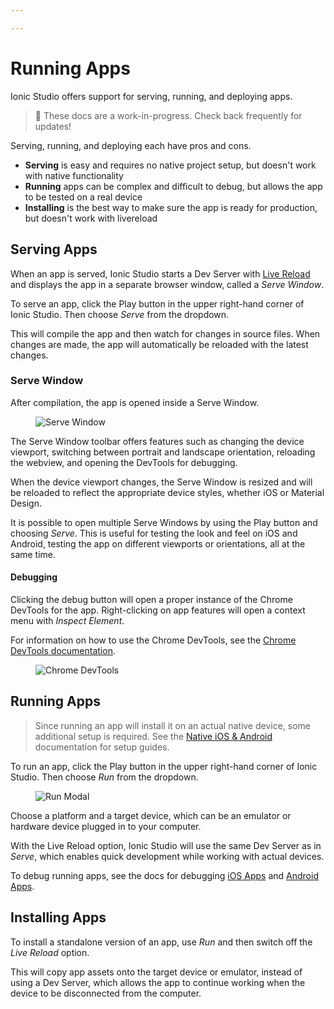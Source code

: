```yaml
---

---
```


# Running Apps

Ionic Studio offers support for serving, running, and deploying apps.

<blockquote>
🚧 These docs are a work-in-progress. Check back frequently for updates!
</blockquote>

Serving, running, and deploying each have pros and cons.

* **Serving** is easy and requires no native project setup, but doesn't work with native functionality
* **Running** apps can be complex and difficult to debug, but allows the app to be tested on a real device
* **Installing** is the best way to make sure the app is ready for production, but doesn't work with livereload

## Serving Apps

When an app is served, Ionic Studio starts a Dev Server with [Live Reload](/docs/faq/glossary#livereload) and displays the app in a separate browser window, called a _Serve Window_.

To serve an app, click the Play button in the upper right-hand corner of Ionic Studio. Then choose _Serve_ from the dropdown.

This will compile the app and then watch for changes in source files. When changes are made, the app will automatically be reloaded with the latest changes.

### Serve Window

After compilation, the app is opened inside a Serve Window.

<figure class="device">
  <img alt="Serve Window" src="/docs/assets/img/studio/ss-serve-window.png" />
</figure>

The Serve Window toolbar offers features such as changing the device viewport, switching between portrait and landscape orientation, reloading the webview, and opening the DevTools for debugging.

When the device viewport changes, the Serve Window is resized and will be reloaded to reflect the appropriate device styles, whether iOS or Material Design.

It is possible to open multiple Serve Windows by using the Play button and choosing _Serve_. This is useful for testing the look and feel on iOS and Android, testing the app on different viewports or orientations, all at the same time.

#### Debugging

Clicking the debug button will open a proper instance of the Chrome DevTools for the app. Right-clicking on app features will open a context menu with _Inspect Element_.

For information on how to use the Chrome DevTools, see the [Chrome DevTools documentation](https://developers.google.com/web/tools/chrome-devtools/).

<figure>
  <img alt="Chrome DevTools" src="/docs/assets/img/studio/ss-devtools.png" />
</figure>

## Running Apps

<blockquote>
Since running an app will install it on an actual native device, some additional setup is required. See the <a href="/docs/studio/native">Native iOS & Android</a> documentation for setup guides.
</blockquote>

To run an app, click the Play button in the upper right-hand corner of Ionic Studio. Then choose _Run_ from the dropdown.

<figure>
  <img alt="Run Modal" src="/docs/assets/img/studio/ss-run-modal.png" />
</figure>

Choose a platform and a target device, which can be an emulator or hardware device plugged in to your computer.

With the Live Reload option, Ionic Studio will use the same Dev Server as in _Serve_, which enables quick development while working with actual devices.

To debug running apps, see the docs for debugging [iOS Apps](/docs/building/ios#debugging-ios-apps) and [Android Apps](/docs/building/android#debugging-android-apps).

## Installing Apps

To install a standalone version of an app, use _Run_ and then switch off the _Live Reload_ option.

This will copy app assets onto the target device or emulator, instead of using a Dev Server, which allows the app to continue working when the device to be disconnected from the computer.
